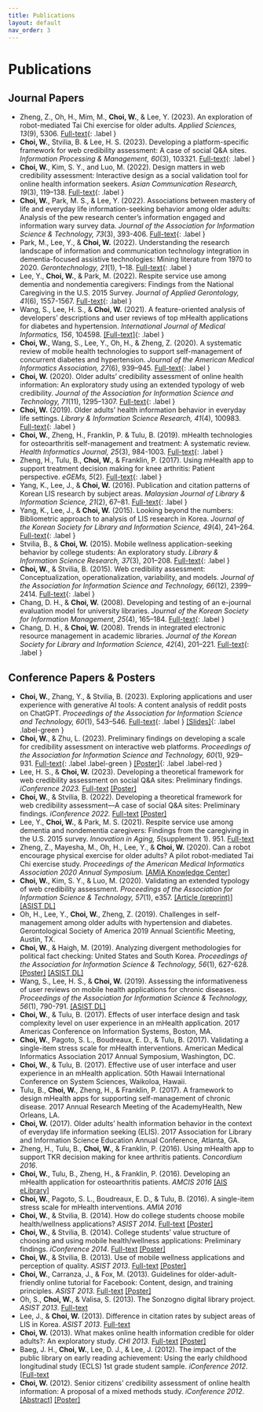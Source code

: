 ```yaml
---
title: Publications
layout: default
nav_order: 3
---
```

# Publications
## Journal Papers
- Zheng, Z., Oh, H., Mim, M., **Choi, W.**, & Lee, Y. (2023). An exploration of robot-mediated Tai Chi exercise for older adults. *Applied Sciences, 13*(9), 5306. [Full-text](https://www.mdpi.com/2076-3417/13/9/5306){: .label }
- **Choi, W.**, Stvilia, B. & Lee, H. S. (2023). Developing a platform-specific framework for web credibility assessment: A case of social Q&A sites. *Information Processing & Management, 60*(3), 103321. [Full-text](assets/pubs/2023-IPM-Preprint-WebCred.pdf){: .label }
- **Choi, W.**, Kim, S. Y., and Luo, M. (2022). Design matters in web credibility assessment: Interactive design as a social validation tool for online health information seekers. *Asian Communication Research, 19*(3), 119–138. [Full-text](https://acr.comm.or.kr/xml/35042/35042.pdf){: .label }
- **Choi, W.**, Park, M. S., & Lee, Y. (2022). Associations between mastery of life and everyday life information-seeking behavior among older adults: Analysis of the pew research center’s information engaged and information wary survey data. *Journal of the Association for Information Science & Technology, 73*(3), 393-406. [Full-text](assets/pubs/2022-JASIST-Preprint-Mastery-of-Life.pdf){: .label }
- Park, M., Lee, Y., & **Choi, W.** (2022). Understanding the research landscape of information and communication technology integration in dementia-focused assistive technologies: Mining literature from 1970 to 2020. *Gerontechnology, 21*(1), 1–18. [Full-text](https://journal.gerontechnology.org/archives/29a258ebbc7940008f4d2acc7663f2f0.pdf){: .label }
- Lee, Y., **Choi, W.**, & Park, M. (2022). Respite service use among dementia and nondementia caregivers: Findings from the National Caregiving in the U.S. 2015 Survey. *Journal of Applied Gerontology, 41*(6), 1557-1567. [Full-text](https://journals.sagepub.com/doi/10.1177/07334648221075620){: .label }
- Wang, S., Lee, H. S., & **Choi, W.** (2021). A feature-oriented analysis of developers’ descriptions and user reviews of top mHealth applications for diabetes and hypertension. *International Journal of Medical Informatics, 156*, 104598. [[Full-text]](https://www.sciencedirect.com/science/article/abs/pii/S1386505621002240){: .label }
- **Choi, W.**, Wang, S., Lee, Y., Oh, H., & Zheng, Z. (2020). A systematic review of mobile health technologies to support self-management of concurrent diabetes and hypertension. *Journal of the American Medical Informatics Association, 27*(6), 939–945. [Full-text](assets/pubs/2020-JAMIA-Preprint-SysReview-MCC-Apps.pdf){: .label }
- **Choi, W.** (2020). Older adults’ credibility assessment of online health information: An exploratory study using an extended typology of web credibility. *Journal of the Association for Information Science and Technology, 71*(11), 1295–1307. [Full-text](assets/pubs/2020-ASIST-Preprint-Older-Adults-Cred-Assess.pdf){: .label }
- **Choi, W.** (2019). Older adults’ health information behavior in everyday life settings. *Library & Information Science Research, 41*(4), 100983. [Full-text](assets/pubs/2019-LISR-Preprint-Older-Adults-Health-Info-Seeking.pdf){: .label }
- **Choi, W.**, Zheng, H., Franklin, P. & Tulu, B. (2019). mHealth technologies for osteoarthritis self-management and treatment: A systematic review. *Health Informatics Journal, 25*(3), 984-1003. [Full-text](https://journals.sagepub.com/doi/epub/10.1177/1460458217735676){: .label }
- Zheng, H., Tulu, B., **Choi, W.**, & Franklin, P. (2017). Using mHealth app to support treatment decision making for knee arthritis: Patient perspective. *eGEMs, 5*(2). [Full-text](https://up-j-gemgem.ubiquityjournal.website/articles/10.13063/2327-9214.1284){: .label }
- Yang, K., Lee, J., & **Choi, W.** (2016). Publication and citation patterns of Korean LIS research by subject areas. *Malaysian Journal of Library & Information Science, 21*(2), 67–81. [Full-text](https://ejournal.um.edu.my/index.php/MJLIS/article/view/1711/2427){: .label }
- Yang, K., Lee, J., & **Choi, W.** (2015). Looking beyond the numbers: Bibliometric approach to analysis of LIS research in Korea. *Journal of the Korean Society for Library and Information Science, 49*(4), 241–264. [Full-text](https://accesson.kr/kslis/assets/pdf/9375/journal-49-4-241.pdf){: .label }
- Stvilia, B., & **Choi, W.** (2015). Mobile wellness application-seeking behavior by college students: An exploratory study. *Library & Information Science Research, 37*(3), 201–208.  [Full-text](assets/pubs/2015-LISR-Preprint-Health-Apps-Seeking.pdf){: .label } 
- **Choi, W.**, & Stvilia, B. (2015). Web credibility assessment: Conceptualization, operationalization, variability, and models. *Journal of the Association for Information Science and Technology, 66*(12), 2399–2414. [Full-text](assets/pubs/2015-JASIST-Preprint-Web-Credibility.pdf){: .label }
- Chang, D. H., & **Choi, W.** (2008). Developing and testing of an e-journal evaluation model for university libraries. *Journal of the Korean Society for Information Management, 25*(4), 165–184. [Full-text](https://accesson.kr/kosim/assets/pdf/391/journal-25-4-165.pdf){: .label }
- Chang, D. H., & **Choi, W.** (2008). Trends in integrated electronic resource management in academic libraries. *Journal of the Korean Society for Library and Information Science, 42*(4), 201–221. [Full-text](http://koreascience.or.kr/article/JAKO200815541062975.pdf){: .label }

## Conference Papers & Posters
- **Choi, W.**, Zhang, Y., & Stvilia, B. (2023). Exploring applications and user experience with generative AI tools: A content analysis of reddit posts on ChatGPT. *Proceedings of the Association for Information Science and Technology, 60*(1), 543–546. [Full-text](assets/pubs/2023-ASIST-ShortPaper-Preprint-ChatGPT.pdf){: .label } [[Slides]](assets/pubs/2023-ASIST-ShortPaper.pdf){: .label .label-green } 
- **Choi, W.**, & Zhu, L. (2023). Preliminary findings on developing a scale for credibility assessment on interactive web platforms. *Proceedings of the Association for Information Science and Technology, 60*(1), 929–931. [Full-text](assets/pubs/2023-ASIST-Poster-Credibility-Scale-Dev.pdf){: .label .label-green }  [[Poster]](assets/pubs/2023-ASIST-Poster-Scale-Dev.pdf){: .label .label-red } 
- Lee, H. S., & **Choi, W.** (2023). Developing a theoretical framework for web credibility assessment on social Q&A sites: Preliminary findings. *iConference 2023.* [Full-text](assets/pubs/2023-iConference-Abstract.pdf) [[Poster]](assets/pubs/2023-iConference-Poster.pdf)
- **Choi, W.**, & Stvilia, B. (2022). Developing a theoretical framework for web credibility assessment—A case of social Q&A sites: Preliminary findings. *iConference 2022.* [Full-text](assets/pubs/2022-iConference-Abstract-Credibility-QnA.pdf) [[Poster]](assets/pubs/2022-iConference-Poster.pdf)
- Lee, Y., **Choi, W.**, & Park, M. S. (2021). Respite service use among dementia and nondementia caregivers: Findings from the caregiving in the U.S. 2015 survey. *Innovation in Aging, 5*(supplement 1). 951. [Full-text](https://doi.org/10.1093/geroni/igab046.3433)
- Zheng, Z., Mayesha, M., Oh, H., Lee, Y., & **Choi, W.** (2020). Can a robot encourage physical exercise for older adults? A pilot robot-mediated Tai Chi exercise study. *Proceedings of the American Medical Informatics Association 2020 Annual Symposium.* [[AMIA Knowledge Center]](https://knowledge.amia.org/event-data/sso)
- **Choi, W.**, Kim, S. Y., & Luo, M. (2020). Validating an extended typology of web credibility assessment. *Proceedings of the Association for Information Science & Technology, 57*(1), e357. [[Article (preprint)]](assets/pubs/2020-ASIST-Poster-Validating-Web-Cred-Framework.pdf) [[ASIST DL]](https://asistdl.onlinelibrary.wiley.com/doi/10.1002/pra2.357)
- Oh, H., Lee, Y., **Choi, W.**, Zheng, Z. (2019). Challenges in self-management among older adults with hypertension and diabetes. Gerontological Society of America 2019 Annual Scientific Meeting, Austin, TX.
- **Choi, W.**, & Haigh, M. (2019). Analyzing divergent methodologies for political fact checking: United States and South Korea. *Proceedings of the Association for Information Science & Technology, 56*(1), 627-628. [[Poster]](assets/pubs/2019-ASIST-Poster-Fake-News.pdf) [[ASIST DL]](https://asistdl.onlinelibrary.wiley.com/doi/10.1002/pra2.112) 
- Wang, S., Lee, H. S., & **Choi, W.** (2019). Assessing the informativeness of user reviews on mobile health applications for chronic diseases. *Proceedings of the Association for Information Science & Technology, 56*(1), 790-791. [[ASIST DL]](https://asistdl.onlinelibrary.wiley.com/doi/10.1002/pra2.178)
- **Choi, W.**, & Tulu, B. (2017). Effects of user interface design and task complexity level on user experience in an mHealth application. 2017 Americas Conference on Information Systems, Boston, MA. 
-	**Choi, W.**, Pagoto, S. L., Boudreaux, E. D., & Tulu, B. (2017). Validating a single-item stress scale for mHealth interventions. American Medical Informatics Association 2017 Annual Symposium, Washington, DC. 
-	**Choi, W.**, & Tulu, B. (2017). Effective use of user interface and user experience in an mHealth application. 50th Hawaii International Conference on System Sciences, Waikoloa, Hawaii.
-	Tulu, B., **Choi, W.**, Zheng, H., & Franklin, P. (2017). A framework to design mHealth apps for supporting self-management of chronic disease. 2017 Annual Research Meeting of the AcademyHealth, New Orleans, LA.
- **Choi, W.** (2017). Older adults’ health information behavior in the context of everyday life information seeking (ELIS). 2017 Association for Library and Information Science Education Annual Conference, Atlanta, GA.
-	Zheng, H., Tulu, B., **Choi, W.**, & Franklin, P. (2016). Using mHealth app to support TKR decision making for knee arthritis patients. *Concordium 2016*. 
-	**Choi, W.**, Tulu, B., Zheng, H., & Franklin, P. (2016). Developing an mHealth application for osteoarthritis patients. *AMCIS 2016* [[AIS eLibrary]](https://aisel.aisnet.org/amcis2016/Health/Presentations/25/)
- **Choi, W.**, Pagoto, S. L., Boudreaux, E. D., & Tulu, B. (2016). A single-item stress scale for mHealth interventions. *AMIA 2016*
- **Choi, W.**, & Stvilia, B. (2014). How do college students choose mobile health/wellness applications? *ASIST 2014*. [Full-text](https://asistdl.onlinelibrary.wiley.com/doi/pdf/10.1002/meet.2014.14505101115) [[Poster]](assets/pubs/2014-ASIST-Poster.pdf)
- **Choi, W.**, & Stvilia, B. (2014). College students’ value structure of choosing and using mobile health/wellness applications: Preliminary findings. *iConference 2014*. [Full-text](https://www.ideals.illinois.edu/items/47352) [[Poster]](assets/pubs/2014-iConference-Poster.pdf)
- **Choi, W.**, & Stvilia, B. (2013). Use of mobile wellness applications and perception of quality. *ASIST 2013*. [Full-text](https://dl.acm.org/doi/pdf/10.5555/2655780.2655928) [[Poster]](assets/pubs/2013-ASIST-Poster-Mobile-App.pdf)
- **Choi, W.**, Carranza, J., & Fox, M. (2013). Guidelines for older-adult-friendly online tutorial for Facebook: Content, design, and training principles. *ASIST 2013*. [Full-text](https://dl.acm.org/doi/pdf/10.5555/2655780.2655929) [[Poster]](assets/pubs/2013-ASIST-Poster-Facebook.pdf)
- Oh, S., **Choi, W.**, & Valisa, S. (2013). The Sonzogno digital library project. *ASIST 2013*. [Full-text](https://dl.acm.org/doi/pdf/10.5555/2655780.2655919)  
- Lee, J., & **Choi, W.** (2013). Difference in citation rates by subject areas of LIS in Korea. *ASIST 2013*. [Full-text](https://dl.acm.org/doi/pdf/10.5555/2655780.2655931)
- **Choi, W.** (2013). What makes online health information credible for older adults?: An exploratory study. *CHI 2013*. [Full-text](https://dl.acm.org/doi/pdf/10.1145/2468356.2479491) [[Poster]](assets/pubs/2013-CHI-Poster.pdf)
- Baeg, J. H., **Choi, W.**, Lee, D. J., & Lee, J. (2012). The impact of the public library on early reading achievement: Using the early childhood longitudinal study (ECLS) 1st grade student sample. *iConference 2012*. [[Full-text](https://dl.acm.org/doi/pdf/10.1145/2132176.2132279)
- **Choi, W.** (2012). Senior citizens’ credibility assessment of online health information: A proposal of a mixed methods study. *iConference 2012*.  [[Abstract]](https://dl.acm.org/doi/pdf/10.1145/2132176.2132313) [[Poster]](assets/pubs/2012-iConference-Poster.pdf)
